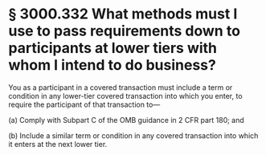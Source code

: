 # § 3000.332   What methods must I use to pass requirements down to participants at lower tiers with whom I intend to do business?

You as a participant in a covered transaction must include a term or condition in any lower-tier covered transaction into which you enter, to require the participant of that transaction to—


(a) Comply with Subpart C of the OMB guidance in 2 CFR part 180; and


(b) Include a similar term or condition in any covered transaction into which it enters at the next lower tier.





